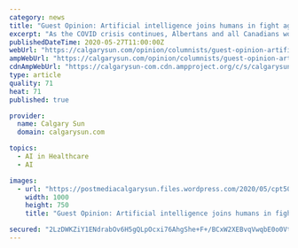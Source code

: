 ```yaml
---
category: news
title: "Guest Opinion: Artificial intelligence joins humans in fight against COVID-19"
excerpt: "As the COVID crisis continues, Albertans and all Canadians would surely welcome some good news among the bleak headlines.So consider this — we’ve learned a lot over the past few months"
publishedDateTime: 2020-05-27T11:00:00Z
webUrl: "https://calgarysun.com/opinion/columnists/guest-opinion-artificial-intelligence-joins-humans-in-fight-against-covid-19"
ampWebUrl: "https://calgarysun.com/opinion/columnists/guest-opinion-artificial-intelligence-joins-humans-in-fight-against-covid-19/amp"
cdnAmpWebUrl: "https://calgarysun-com.cdn.ampproject.org/c/s/calgarysun.com/opinion/columnists/guest-opinion-artificial-intelligence-joins-humans-in-fight-against-covid-19/amp"
type: article
quality: 71
heat: 71
published: true

provider:
  name: Calgary Sun
  domain: calgarysun.com

topics:
  - AI in Healthcare
  - AI

images:
  - url: "https://postmediacalgarysun.files.wordpress.com/2020/05/cpt505-the-associated-press-1.jpg"
    width: 1000
    height: 750
    title: "Guest Opinion: Artificial intelligence joins humans in fight against COVID-19"

secured: "2LzDWKZiY1ENdrabOv6H5gQLpOcxi76AhgShe+F+/BCxW2XEBvqVwqbE0o0Vty1IeI2XXEjB2PwksLASSuuJwtXJXIw9ahnu0bBvw/9OvSrkOvn+zGeNsB3cMolfYtZZHQUkm8uOxWdrOAQjJET5ndEaZWm6RFYzK0ThLqjQS9QypiaGKTi9tsxNzK4vvsuoqmiqY2YEP6tUMHdgu3uLwm8i5jCLxcM4T/BKrfblB5aVsW5wLWOBba3AM+rkyJS4rmhyKLOJPPO8g0+wEn5cfOMeu9mlRiorb3dE2ZNvJzJu3hz+KeSZN6AumUslb7XcslZGlRreKV8D3lawCGbXOqkLJGjwmf2mPrY3Mht9EUaJShnIjDofVgajxnlH887nncq7axJpb9pLuyhKpYZYPeBH2EgR9V8iAUQEoSvd3LQ20SI7Kp2iWGVM3US8d2a4P3SHpHh4rvjrR/r4N1QHeSfj/n034br30niqps911iQ=;yjyidPHSqM9JwBrFL6Nekw=="
---
```



